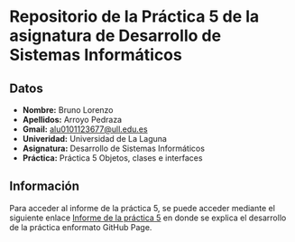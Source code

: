 # Repositorio de la Práctica 5 de la asignatura de Desarrollo de Sistemas Informáticos
## Datos
  * **Nombre:** Bruno Lorenzo
  * **Apellidos:** Arroyo Pedraza
  * **Gmail:** alu0101123677@ull.edu.es
  * **Univeridad:** Universidad de La Laguna
  * **Asignatura:** Desarrollo de Sistemas Informáticos
  * **Práctica:** Práctica 5 Objetos, clases e interfaces

## Información
Para acceder al informe de la práctica 5, se puede acceder mediante el siguiente enlace [Informe de la práctica 5]() en donde se explica el desarrollo de la práctica enformato GitHub Page.

